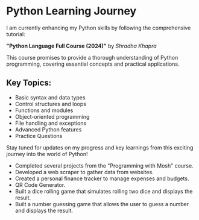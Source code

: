 # Python Learning Journey

I am currently enhancing my Python skills by following the comprehensive tutorial:

**"Python Language Full Course (2024)"** by _Shradha Khapra_

This course promises to provide a thorough understanding of Python programming, covering essential concepts and practical applications.

## Key Topics:

- Basic syntax and data types
- Control structures and loops
- Functions and modules
- Object-oriented programming
- File handling and exceptions
- Advanced Python features
- Practice Questions

Stay tuned for updates on my progress and key learnings from this exciting journey into the world of Python!

- Completed several projects from the "Programming with Mosh" course.
- Developed a web scraper to gather data from websites.
- Created a personal finance tracker to manage expenses and budgets.
- QR Code Generator.
- Built a dice rolling game that simulates rolling two dice and displays the result.
- Built a number guessing game that allows the user to guess a number and displays the result.


